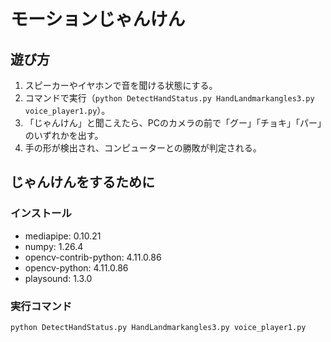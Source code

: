 # モーションじゃんけん

## 遊び方

1. スピーカーやイヤホンで音を聞ける状態にする。           
2. コマンドで実行（`python DetectHandStatus.py HandLandmarkangles3.py voice_player1.py`）。
3. 「じゃんけん」と聞こえたら、PCのカメラの前で「グー」「チョキ」「パー」のいずれかを出す。
4. 手の形が検出され、コンピューターとの勝敗が判定される。

## じゃんけんをするために

### インストール
- mediapipe: 0.10.21
- numpy: 1.26.4
- opencv-contrib-python: 4.11.0.86
- opencv-python: 4.11.0.86
- playsound: 1.3.0

### 実行コマンド
```
python DetectHandStatus.py HandLandmarkangles3.py voice_player1.py
